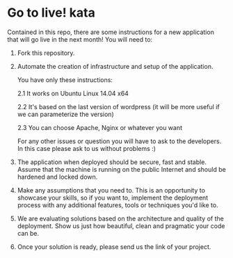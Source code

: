 Go to live! kata
==================================

Contained in this repo, there are some instructions for a new application that will go live in the next month!
You will need to:

1. Fork this repository.

2. Automate the creation of infrastructure and setup of the application.

   You have only these instructions:

   2.1 It works on Ubuntu Linux 14.04 x64

   2.2 It's based on the last version of wordpress (it will be more useful if we can parameterize the version)

   2.3 You can choose Apache, Nginx or whatever you want

   For any other issues or question you will have to ask to the developers. In this case please ask to us without problems :)

3. The application when deployed should be secure, fast and stable. Assume that the machine is running on the public Internet and should be hardened and locked down.

4. Make any assumptions that you need to. This is an opportunity to showcase your skills, so if you want to, implement the deployment process with any additional features, tools or techniques you'd like to.

5. We are evaluating solutions based on the architecture and quality of the deployment. Show us just how beautiful, clean and pragmatic your code can be.

6. Once your solution is ready, please send us the link of your project.
